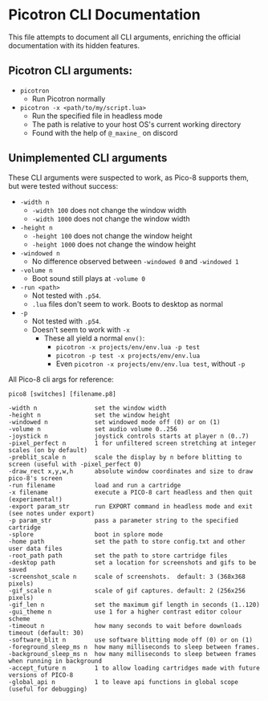 # Picotron CLI Documentation

This file attempts to document all CLI arguments, enriching the official documentation with its hidden features.

## Picotron CLI arguments:

- `picotron`
  - Run Picotron normally
- `picotron -x <path/to/my/script.lua>`
  - Run the specified file in headless mode
  - The path is relative to your host OS's current working directory
  - Found with the help of `@_maxine_` on discord

## Unimplemented CLI arguments

These CLI arguments were suspected to work, as Pico-8 supports them, but were tested without success:

- `-width n`
  - `-width 100` does not change the window width
  - `-width 1000` does not change the window width
- `-height n`
  - `-height 100` does not change the window height
  - `-height 1000` does not change the window height
- `-windowed n`
  - No difference observed between `-windowed 0` and `-windowed 1`
- `-volume n`
  - Boot sound still plays at `-volume 0`
- `-run <path>`
  - Not tested with `.p54`.
  - `.lua` files don't seem to work. Boots to desktop as normal
- `-p`
  - Not tested with `.p54`.
  - Doesn't seem to work with `-x`
    - These all yield a normal `env()`:
      - `picotron -x projects/env/env.lua -p test`
      - `picotron -p test -x projects/env/env.lua`
      - Even `picotron -x projects/env/env.lua test`, without `-p`

All Pico-8 cli args for reference:

```
pico8 [switches] [filename.p8]

-width n                set the window width
-height n               set the window height
-windowed n             set windowed mode off (0) or on (1)
-volume n               set audio volume 0..256
-joystick n             joystick controls starts at player n (0..7)
-pixel_perfect n        1 for unfiltered screen stretching at integer scales (on by default)
-preblit_scale n        scale the display by n before blitting to screen (useful with -pixel_perfect 0)
-draw_rect x,y,w,h      absolute window coordinates and size to draw pico-8's screen
-run filename           load and run a cartridge
-x filename             execute a PICO-8 cart headless and then quit (experimental!)
-export param_str       run EXPORT command in headless mode and exit (see notes under export)
-p param_str            pass a parameter string to the specified cartridge
-splore                 boot in splore mode
-home path              set the path to store config.txt and other user data files
-root_path path         set the path to store cartridge files
-desktop path           set a location for screenshots and gifs to be saved
-screenshot_scale n     scale of screenshots.  default: 3 (368x368 pixels)
-gif_scale n            scale of gif captures. default: 2 (256x256 pixels)
-gif_len n              set the maximum gif length in seconds (1..120)
-gui_theme n            use 1 for a higher contrast editor colour scheme
-timeout n              how many seconds to wait before downloads timeout (default: 30)
-software_blit n        use software blitting mode off (0) or on (1)
-foreground_sleep_ms n  how many milliseconds to sleep between frames.
-background_sleep_ms n  how many milliseconds to sleep between frames when running in background
-accept_future n        1 to allow loading cartridges made with future versions of PICO-8
-global_api n           1 to leave api functions in global scope (useful for debugging)
```
